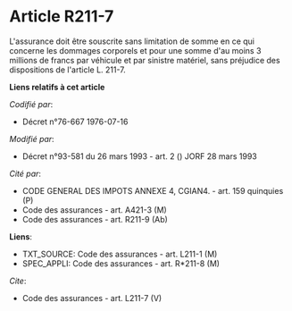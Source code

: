 # Article R211-7

L'assurance doit être souscrite sans limitation de somme en ce qui concerne les dommages corporels et pour une somme d'au
moins 3 millions de francs par véhicule et par sinistre matériel, sans préjudice des dispositions de l'article L. 211-7.

**Liens relatifs à cet article**

_Codifié par_:

  - Décret n°76-667 1976-07-16

_Modifié par_:

  - Décret n°93-581 du 26 mars 1993 - art. 2 () JORF 28 mars 1993

_Cité par_:

  - CODE GENERAL DES IMPOTS ANNEXE 4, CGIAN4. - art. 159 quinquies (P)
  - Code des assurances - art. A421-3 (M)
  - Code des assurances - art. R211-9 (Ab)

**Liens**:

  - TXT_SOURCE: Code des assurances - art. L211-1 (M)
  - SPEC_APPLI: Code des assurances - art. R*211-8 (M)

_Cite_:

  - Code des assurances - art. L211-7 (V)
